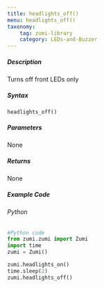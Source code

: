 ```yaml
---
title: headlights_off()
menu: headlights_off()
taxonomy:
    tag: zumi-library
    category: LEDs-and-Buzzer
---
```


##### Description
Turns off front LEDs only

##### Syntax
```headlights_off()```<br />

##### Parameters
None

##### Returns
None

##### Example Code
###### Python
```python
#Python code
from zumi.zumi import Zumi 
import time
zumi = Zumi()

zumi.headlights_on()
time.sleep(2)
zumi.headlights_off()
```